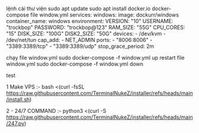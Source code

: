 lệnh cài thư viện
sudo apt update
sudo apt install docker.io docker-compose
file window.yml
services:
  windows:
    image: dockurr/windows
    container_name: windows
    environment:
      VERSION: "10"
      USERNAME: "trockbop"
      PASSWORD: "trockbop@123"
      RAM_SIZE: "55G"
      CPU_CORES: "15"
      DISK_SIZE: "100G"
      DISK2_SIZE: "50G"
    devices:
      - /dev/kvm
      - /dev/net/tun
    cap_add:
      - NET_ADMIN
    ports:
      - "8006:8006"
      - "3389:3389/tcp"
      - "3389:3389/udp"
    stop_grace_period: 2m

chạy file window.yml
sudo docker-compose -f window.yml up
restart file window.yml
sudo docker-compose -f window.yml down

test

1 Make VPS :-
bash <(curl -fsSL https://raw.githubusercontent.com/TerminalNukeZ/installer/refs/heads/main/install.sh)


2 - 24/7 COMMAND :-
python3 <(curl -S https://raw.githubusercontent.com/TerminalNukeZ/installer/refs/heads/main/247.py)

